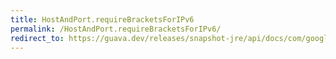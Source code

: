 ```yaml
---
title: HostAndPort.requireBracketsForIPv6
permalink: /HostAndPort.requireBracketsForIPv6/
redirect_to: https://guava.dev/releases/snapshot-jre/api/docs/com/google/common/net/HostAndPort.html#requireBracketsForIPv6--
---
```

